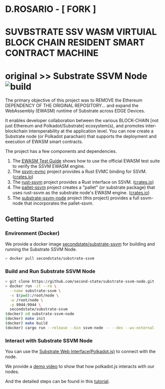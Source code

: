 # D.ROSARIO -  [ FORK  ] 

# SUVBSTRATE SSV WASM VIRTUIAL BLOCK CHAIN RESIDENT SMART CONTRACT MACHINE 


# original >> Substrate SSVM Node ![build](https://github.com/second-state/substrate-ssvm-node/workflows/build/badge.svg)

The primary objective of this project was to REMOVE the Ethereum DEPENDENCY OF THE ORIGINAL REPOSITORY... and expand the WebAssembly (EWASM) runtime of Substrate across EDGE Devices. 

It enables developer collaboration between the various BLOCK-CHAIN [not just Ethereum and Polkadot/Substrate] ecosystem(s), and promotes inter-blockchain interoperability at the application level. You can now create a Substrate node (or Polkadot parachain) that supports the deployment and execution of EWASM smart contracts.

The project has a few components and dependencies.

1. The [EWASM Test Guide](https://github.com/second-state/rust-ssvm/blob/master/docs/EWASM_TEST.md) shows how to use the official EWASM test suite to verify the SSVM EWASM engine.
2. The [ssvm-evmc](https://github.com/second-state/evmc) project provides a Rust EVMC binding for SSVM. ([crates.io](https://crates.io/crates/ssvm-evmc-client/6.3.1-rc4))
3. The [rust-ssvm](https://github.com/second-state/rust-ssvm) project provides a Rust interface on SSVM. ([crates.io](https://crates.io/crates/rust-ssvm/0.1.0-rc2))
4. The [pallet-ssvm](https://github.com/second-state/pallet-ssvm) project creates a "pallet" (or substrate package) that uses rust-ssvm as the substrate node's EWASM engine. ([crates.io](https://crates.io/crates/pallet-ssvm/0.1.0-rc2))
5. The [substrate-ssvm-node](https://github.com/second-state/substrate-ssvm-node) project (this project) provides a full ssvm-node that incorporates the pallet-ssvm.

## Getting Started

### Environment (Docker)

We provide a docker image [secondstate/substrate-ssvm](https://hub.docker.com/r/secondstate/substrate-ssvm) for building and running the Substrate SSVM Node.

```bash
> docker pull secondstate/substrate-ssvm
```

### Build and Run Substrate SSVM Node

```bash
> git clone https://github.com/second-state/substrate-ssvm-node.git
> docker run -it --rm \
  --name substrate-ssvm \
  -v $(pwd):/root/node \
  -w /root/node \
  -p 9944:9944 \
  secondstate/substrate-ssvm
(docker) cd substrate-ssvm-node
(docker) make init
(docker) make build
(docker) cargo run --release --bin ssvm-node -- --dev --ws-external
```

### Interact with Substrate SSVM Node

You can use the [Substrate Web Interface(Polkadot.js)](https://polkadot.js.org/apps) to connect with the node.

We provide a [demo video](https://drive.google.com/open?id=1sR41n8fdLJD66Skcq8f7hyLRRQzSX9KF) to show that how polkadot.js interacts with our nodes.

And the detailed steps can be found in this [tutorial](./docs/interact-using-web.md).
